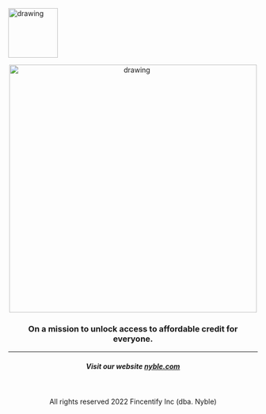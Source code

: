 <img src="https://user-images.githubusercontent.com/20914019/183434039-fc0b381c-2b6e-442c-9c10-2e60389d334f.png" alt="drawing" width="100"/>



<p align="center">
<img src="https://user-images.githubusercontent.com/20914019/183433510-13caf514-ee16-4e0d-ab9a-c720cecf8fce.png" alt="drawing" width="500"/>
</p>

<h3 align="center"> On a mission to unlock access to affordable credit for everyone.</h3>

<hr/>

<h5 align="center"> Visit our website <a href="https://nyble.com"> nyble.com </a></h5>

<br/>

<p align="center">All rights reserved 2022 Fincentify Inc (dba. Nyble) </>
